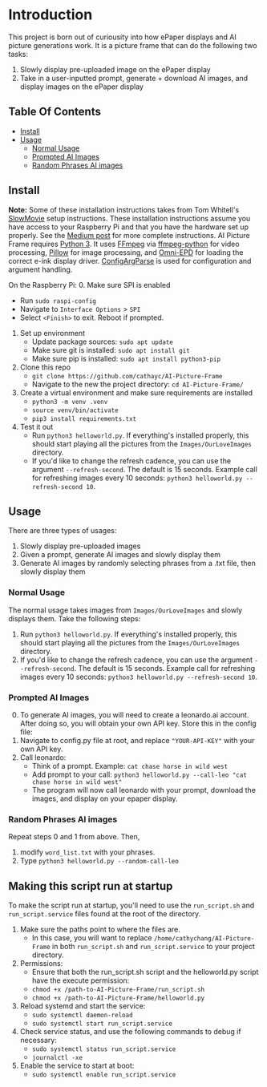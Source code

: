 # Introduction

This project is born out of curiousity into how ePaper displays and AI picture generations work. It is a picture frame that can do the following two tasks:
1. Slowly display pre-uploaded image on the ePaper display
2. Take in a user-inputted prompt, generate + download AI images, and display images on the ePaper display

## Table Of Contents

- [Install](#install)
- [Usage](#usage)
  - [Normal Usage](#normal-usage)
  - [Prompted AI Images](#prompted-ai-images)
  - [Random Phrases AI images](#random-phrases-ai-images)

## Install

**Note:** Some of these installation instructions takes from Tom Whitell's [SlowMovie](https://github.com/TomWhitwell/SlowMovie) setup instructions. These installation instructions assume you have access to your Raspberry Pi and that you have the hardware set up properly. See the [Medium post](https://debugger.medium.com/how-to-build-a-very-slow-movie-player-in-2020-c5745052e4e4) for more complete instructions. AI Picture Frame requires [Python 3](https://www.python.org). It uses [FFmpeg](https://ffmpeg.org) via [ffmpeg-python](https://github.com/kkroening/ffmpeg-python) for video processing, [Pillow](https://python-pillow.org) for image processing, and [Omni-EPD](https://github.com/robweber/omni-epd) for loading the correct e-ink display driver. [ConfigArgParse](https://github.com/bw2/ConfigArgParse) is used for configuration and argument handling.

On the Raspberry Pi:
0. Make sure SPI is enabled
   * Run `sudo raspi-config`
   * Navigate to `Interface Options` > `SPI`
   * Select `<Finish>` to exit. Reboot if prompted.
1. Set up environment
   * Update package sources: `sudo apt update`
   * Make sure git is installed: `sudo apt install git`
   * Make sure pip is installed: `sudo apt install python3-pip`
2. Clone this repo
   * `git clone https://github.com/cathayc/AI-Picture-Frame`
   * Navigate to the new the project directory: `cd AI-Picture-Frame/`
4. Create a virtual environment and make sure requirements are installed
   * `python3 -m venv .venv`
   * `source venv/bin/activate`
   * `pip3 install requirements.txt`
5. Test it out
   * Run `python3 helloworld.py`. If everything's installed properly, this should start playing all the pictures from the `Images/OurLoveImages` directory.
   * If you'd like to change the refresh cadence, you can use the argument `--refresh-second`. The default is 15 seconds. Example call for refreshing images every 10 seconds: `python3 helloworld.py --refresh-second 10`.

## Usage
There are three types of usages:
1. Slowly display pre-uploaded images
2. Given a prompt, generate AI images and slowly display them
3. Generate AI images by randomly selecting phrases from a .txt file, then slowly display them

### Normal Usage

The normal usage takes images from `Images/OurLoveImages` and slowly displays them. Take the following steps:
1. Run `python3 helloworld.py`. If everything's installed properly, this should start playing all the pictures from the `Images/OurLoveImages` directory.
2. If you'd like to change the refresh cadence, you can use the argument `--refresh-second`. The default is 15 seconds. Example call for refreshing images every 10 seconds: `python3 helloworld.py --refresh-second 10`.

### Prompted AI Images
0. To generate AI images, you will need to create a leonardo.ai account. After doing so, you will obtain your own API key. Store this in the config file:
1. Navigate to config.py file at root, and replace `"YOUR-API-KEY"` with your own API key.
2. Call leonardo:
   * Think of a prompt. Example: `cat chase horse in wild west`
   * Add prompt to your call: `python3 helloworld.py --call-leo "cat chase horse in wild west"`
   * The program will now call leonardo with your prompt, download the images, and display on your epaper display.

### Random Phrases AI images
Repeat steps 0 and 1 from above. Then, 
1. modify `word_list.txt` with your phrases.
2. Type `python3 helloworld.py --random-call-leo`

## Making this script run at startup

To make the script run at startup, you'll need to use the `run_script.sh` and `run_script.service` files found at the root of the directory.

1. Make sure the paths point to where the files are.
   * In this case, you will want to replace `/home/cathychang/AI-Picture-Frame` in both `run_script.sh` and `run_script.service` to your project directory.
2. Permissions:
   * Ensure that both the run_script.sh script and the helloworld.py script have the execute permission:
   * `chmod +x /path-to-AI-Picture-Frame/run_script.sh`
   * `chmod +x /path-to-AI-Picture-Frame/helloworld.py`
3. Reload systemd and start the service:
   * `sudo systemctl daemon-reload`
   * `sudo systemctl start run_script.service`
4. Check service status, and use the following commands to debug if necessary:
   * `sudo systemctl status run_script.service`
   * `journalctl -xe`
5. Enable the service to start at boot:
   * `sudo systemctl enable run_script.service`


